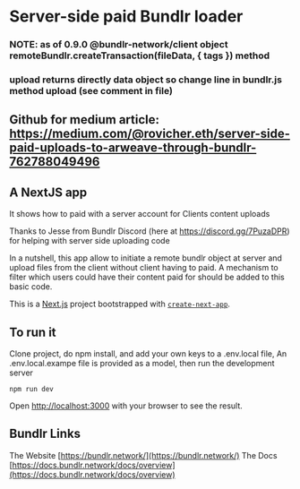 # Server-side paid Bundlr loader

### NOTE: as of 0.9.0   @bundlr-network/client object remoteBundlr.createTransaction(fileData, { tags }) method
### upload returns directly data object so change line in bundlr.js method upload (see comment in file)
  

## Github for medium article: https://medium.com/@rovicher.eth/server-side-paid-uploads-to-arweave-through-bundlr-762788049496

## A NextJS app
It shows how to paid with a server account for Clients content uploads 

Thanks to Jesse from Bundlr Discord (here at https://discord.gg/7PuzaDPR) for helping with server side uploading code

In a nutshell, this app allow to initiate a remote bundlr object at server and upload files from the client without client having to paid. 
A mechanism to filter which users could have their content paid for should be added to this basic code.

This is a [Next.js](https://nextjs.org/) project bootstrapped with [`create-next-app`](https://github.com/vercel/next.js/tree/canary/packages/create-next-app).

## To run it

Clone project, do npm install, and add your own keys to a .env.local file,
An .env.local.exampe file is provided as a model, then run the development server

```
npm run dev
```

Open [http://localhost:3000](http://localhost:3000) with your browser to see the result.

## Bundlr Links

The Website [https://bundlr.network/](https://bundlr.network/)
The Docs [https://docs.bundlr.network/docs/overview](https://docs.bundlr.network/docs/overview)